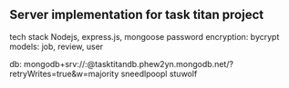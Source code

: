 ## Server implementation for task titan project


tech stack Nodejs, express.js, mongoose
password encryption: bycrypt
models: job, review, user

db:
mongodb+srv://<stuwolf>:<sneedlpoopl>@tasktitandb.phew2yn.mongodb.net/?retryWrites=true&w=majority
sneedlpoopl
stuwolf